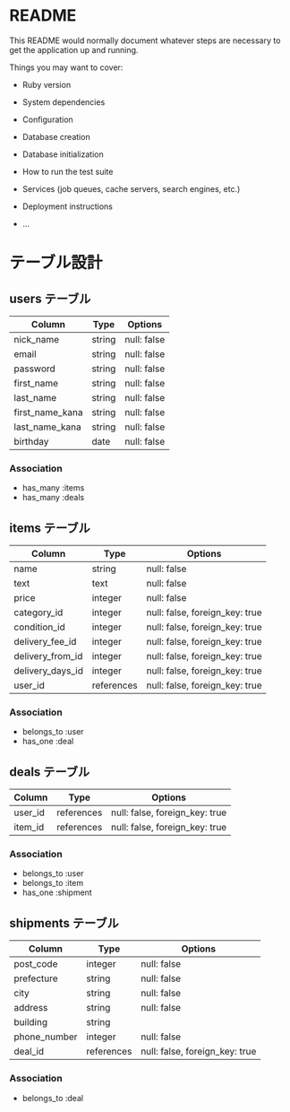 # README

This README would normally document whatever steps are necessary to get the
application up and running.

Things you may want to cover:

* Ruby version

* System dependencies

* Configuration

* Database creation

* Database initialization

* How to run the test suite

* Services (job queues, cache servers, search engines, etc.)

* Deployment instructions

* ...


# テーブル設計

## users テーブル

| Column          | Type   | Options     |
| --------------- | ------ | ----------- |
| nick_name       | string | null: false |
| email           | string | null: false |
| password        | string | null: false |
| first_name      | string | null: false |
| last_name       | string | null: false |
| first_name_kana | string | null: false |
| last_name_kana  | string | null: false |
| birthday        | date   | null: false |

### Association
- has_many :items
- has_many :deals

## items テーブル

| Column        | Type    | Options     |
| ------------- | ------- | ----------- |
| name          | string  | null: false |
| text          | text    | null: false |
| price         | integer | null: false |
| category_id   | integer | null: false, foreign_key: true |
| condition_id  | integer | null: false, foreign_key: true |
| delivery_fee_id | integer | null: false, foreign_key: true |
| delivery_from_id | integer | null: false, foreign_key: true |
| delivery_days_id | integer | null: false, foreign_key: true |
| user_id       | references | null: false, foreign_key: true |

### Association
- belongs_to :user
- has_one :deal

## deals テーブル

| Column        | Type    | Options     |
| ------------- | ------- | ----------- |
| user_id       | references | null: false, foreign_key: true |
| item_id       | references | null: false, foreign_key: true |

### Association

- belongs_to :user
- belongs_to :item
- has_one :shipment

## shipments テーブル

| Column       | Type    | Options     |
| ------------ | ------- | ----------- |
| post_code    | integer | null: false |
| prefecture   | string  | null: false |
| city         | string  | null: false |
| address      | string  | null: false |
| building     | string  |             |
| phone_number | integer | null: false |
| deal_id      | references | null: false, foreign_key: true |

### Association

- belongs_to :deal
